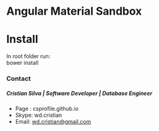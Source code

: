 # Angular Material Sandbox

# Install
In root folder run:<br/>
bower install<br/>

### Contact
##### Cristian Silva | Software Developer | Database Engineer
* Page : csprofile.github.io
* Skype: wd.cristian
* Email: wd.cristian@gmail.com
